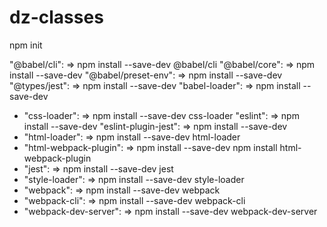 # dz-classes

npm init

"@babel/cli": => npm install --save-dev @babel/cli
"@babel/core": => npm install --save-dev
"@babel/preset-env": => npm install --save-dev
"@types/jest": => npm install --save-dev
"babel-loader": => npm install --save-dev
 + "css-loader": => npm install --save-dev css-loader
"eslint": => npm install --save-dev
"eslint-plugin-jest": => npm install --save-dev
 + "html-loader": => npm install --save-dev html-loader
 + "html-webpack-plugin": => npm install --save-dev npm install html-webpack-plugin
 + "jest": => npm install --save-dev jest
 + "style-loader": => npm install --save-dev style-loader
 + "webpack": => npm install --save-dev webpack 
 + "webpack-cli": => npm install --save-dev webpack-cli 
 + "webpack-dev-server": => npm install --save-dev webpack-dev-server 